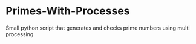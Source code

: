 # Primes-With-Processes
Small python script that generates and checks prime numbers using multi processing
